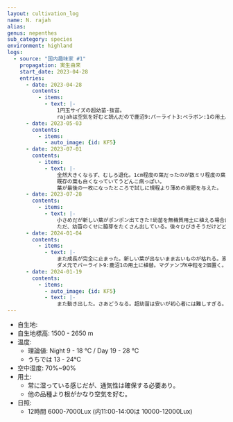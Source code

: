 ```yaml
---
layout: cultivation_log
name: N. rajah
alias:
genus: nepenthes
sub_category: species
environment: highland
logs:
  - source: "国内趣味家 #1"
    propagation: 実生由来
    start_date: 2023-04-28
    entries:
      - date: 2023-04-28
        contents:
          - items:
            - text: |-
                1円玉サイズの超幼苗-抜苗。
                rajahは空気を好むと読んだので鹿沼9:パーライト3:ベラボン:1の用土。
      - date: 2023-05-03
        contents:
          - items:
            - auto_image: {id: KF5}
      - date: 2023-07-01
        contents:
          - items:
            - text: |-
                全然大きくならず、むしろ退化。1cm程度の葉だったのが数ミリ程度の葉しか出なくなった。
                既存の葉も白くなっていてうどんこ病っぽい。
                葉が最後の一枚になったところで試しに規程より薄めの液肥を与えた。
      - date: 2023-07-28
        contents:
          - items:
            - text: |-
                小さめだが新しい葉がポンポン出てきた!幼苗を無機質用土に植える場合は液肥大事だと学んだ。
                ただ、幼苗のくせに脇芽をたくさん出している。後々ひびきそうだけどどう対処すればいいのか...小さすぎる。
      - date: 2024-01-04
        contents:
          - items:
            - text: |-
                また成長が完全に止まった。新しい葉が出ないまま古いものが枯れる。液肥で用土が傷んで息苦しそう。
                ダメ元でパーライト9:鹿沼1の用土に植替。マグァンプK中粒を2個置く。保水しないので頻繁に水やりしてみる。
      - date: 2024-01-19
        contents:
          - items:
            - auto_image: {id: KF5}
            - text: |-
                また動き出した。さあどうなる。超幼苗は安いが初心者には難しすぎる。
---
```

- 自生地: 
- 自生地標高: 1500 - 2650 m
- 温度:
  - 理論値: Night 9 - 18 ℃ / Day 19 - 28 ℃
  - うちでは 13 - 24℃
- 空中湿度: 70%~90%
- 用土:
  - 常に湿っている感じだが、通気性は確保する必要あり。
  - 他の品種より根がかなり空気を好む。
- 日照:
  - 12時間 6000-7000Lux (内11:00-14:00は 10000-12000Lux)